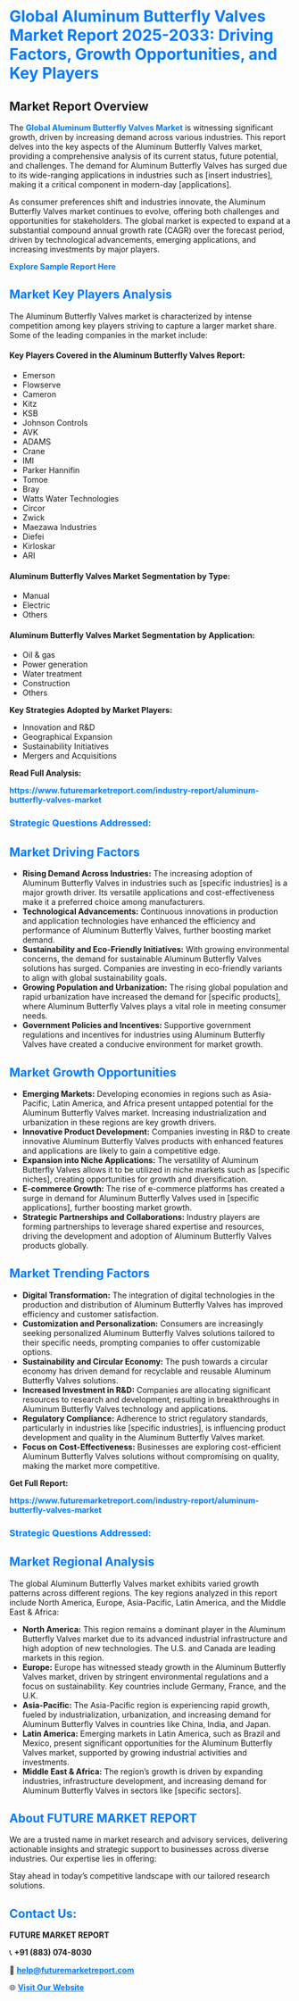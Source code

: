 <h1 style="color: #007BFF;">Global Aluminum Butterfly Valves Market Report 2025-2033: Driving Factors, Growth Opportunities, and Key Players</h1>

<section id="overview">
<h2>Market Report Overview</h2>
<p>The <a href="https://www.futuremarketreport.com/industry-report/aluminum-butterfly-valves-market" style="color: #007BFF; text-decoration: none;"><strong>Global Aluminum Butterfly Valves Market</strong></a> is witnessing significant growth, driven by increasing demand across various industries. This report delves into the key aspects of the Aluminum Butterfly Valves market, providing a comprehensive analysis of its current status, future potential, and challenges. The demand for Aluminum Butterfly Valves has surged due to its wide-ranging applications in industries such as [insert industries], making it a critical component in modern-day [applications].</p>
<p>As consumer preferences shift and industries innovate, the Aluminum Butterfly Valves market continues to evolve, offering both challenges and opportunities for stakeholders. The global market is expected to expand at a substantial compound annual growth rate (CAGR) over the forecast period, driven by technological advancements, emerging applications, and increasing investments by major players.</p>
</section>

<section id="overview">
<p><a href="https://www.futuremarketreport.com/request-sample/reportId=40708" style="color: #007BFF; text-decoration: none;"><strong>Explore Sample Report Here</strong></a></p>
</section>

<section id="key-players">
<h2 style="color: #007BFF;">Market Key Players Analysis</h2>
<p>The Aluminum Butterfly Valves market is characterized by intense competition among key players striving to capture a larger market share. Some of the leading companies in the market include:</p>
<h4>Key Players Covered in the Aluminum Butterfly Valves Report:</h4>
<ul><li>Emerson</li><li>Flowserve</li><li>Cameron</li><li>Kitz</li><li>KSB</li><li>Johnson Controls</li><li>AVK</li><li>ADAMS</li><li>Crane</li><li>IMI</li><li>Parker Hannifin</li><li>Tomoe</li><li>Bray</li><li>Watts Water Technologies</li><li>Circor</li><li>Zwick</li><li>Maezawa Industries</li><li>Diefei</li><li>Kirloskar</li><li>ARI</li></ul>
<h4>Aluminum Butterfly Valves Market Segmentation by Type:</h4>
<ul><li>Manual</li><li>Electric</li><li>Others</li></ul>

<h4>Aluminum Butterfly Valves Market Segmentation by Application:</h4>
<ul><li>Oil &amp; gas</li><li>Power generation</li><li>Water treatment</li><li>Construction</li><li>Others</li></ul>
<p><strong>Key Strategies Adopted by Market Players:</strong></p>
<ul>
<li>Innovation and R&D</li>
<li>Geographical Expansion</li>
<li>Sustainability Initiatives</li>
<li>Mergers and Acquisitions</li>
</ul>
</section>

<section>
<p><strong>Read Full Analysis: </strong></p><a href="https://www.futuremarketreport.com/industry-report/aluminum-butterfly-valves-market" style="color: #007BFF; text-decoration: none;"><strong>https://www.futuremarketreport.com/industry-report/aluminum-butterfly-valves-market</strong></a>
<h3 style="color: #007BFF;">Strategic Questions Addressed:</h3>
</section>

<section id="driving-factors">
<h2 style="color: #007BFF;">Market Driving Factors</h2>
<ul>
<li><strong>Rising Demand Across Industries:</strong> The increasing adoption of Aluminum Butterfly Valves in industries such as [specific industries] is a major growth driver. Its versatile applications and cost-effectiveness make it a preferred choice among manufacturers.</li>
<li><strong>Technological Advancements:</strong> Continuous innovations in production and application technologies have enhanced the efficiency and performance of Aluminum Butterfly Valves, further boosting market demand.</li>
<li><strong>Sustainability and Eco-Friendly Initiatives:</strong> With growing environmental concerns, the demand for sustainable Aluminum Butterfly Valves solutions has surged. Companies are investing in eco-friendly variants to align with global sustainability goals.</li>
<li><strong>Growing Population and Urbanization:</strong> The rising global population and rapid urbanization have increased the demand for [specific products], where Aluminum Butterfly Valves plays a vital role in meeting consumer needs.</li>
<li><strong>Government Policies and Incentives:</strong> Supportive government regulations and incentives for industries using Aluminum Butterfly Valves have created a conducive environment for market growth.</li>
</ul>
</section>

<section id="growth-opportunities">
<h2 style="color: #007BFF;">Market Growth Opportunities</h2>
<ul>
<li><strong>Emerging Markets:</strong> Developing economies in regions such as Asia-Pacific, Latin America, and Africa present untapped potential for the Aluminum Butterfly Valves market. Increasing industrialization and urbanization in these regions are key growth drivers.</li>
<li><strong>Innovative Product Development:</strong> Companies investing in R&D to create innovative Aluminum Butterfly Valves products with enhanced features and applications are likely to gain a competitive edge.</li>
<li><strong>Expansion into Niche Applications:</strong> The versatility of Aluminum Butterfly Valves allows it to be utilized in niche markets such as [specific niches], creating opportunities for growth and diversification.</li>
<li><strong>E-commerce Growth:</strong> The rise of e-commerce platforms has created a surge in demand for Aluminum Butterfly Valves used in [specific applications], further boosting market growth.</li>
<li><strong>Strategic Partnerships and Collaborations:</strong> Industry players are forming partnerships to leverage shared expertise and resources, driving the development and adoption of Aluminum Butterfly Valves products globally.</li>
</ul>
</section>

<section id="trending-factors">
<h2 style="color: #007BFF;">Market Trending Factors</h2>
<ul>
<li><strong>Digital Transformation:</strong> The integration of digital technologies in the production and distribution of Aluminum Butterfly Valves has improved efficiency and customer satisfaction.</li>
<li><strong>Customization and Personalization:</strong> Consumers are increasingly seeking personalized Aluminum Butterfly Valves solutions tailored to their specific needs, prompting companies to offer customizable options.</li>
<li><strong>Sustainability and Circular Economy:</strong> The push towards a circular economy has driven demand for recyclable and reusable Aluminum Butterfly Valves solutions.</li>
<li><strong>Increased Investment in R&D:</strong> Companies are allocating significant resources to research and development, resulting in breakthroughs in Aluminum Butterfly Valves technology and applications.</li>
<li><strong>Regulatory Compliance:</strong> Adherence to strict regulatory standards, particularly in industries like [specific industries], is influencing product development and quality in the Aluminum Butterfly Valves market.</li>
<li><strong>Focus on Cost-Effectiveness:</strong> Businesses are exploring cost-efficient Aluminum Butterfly Valves solutions without compromising on quality, making the market more competitive.</li>
</ul>
</section>

<section>
<p><strong>Get Full Report: </strong></p><a href="https://www.futuremarketreport.com/industry-report/aluminum-butterfly-valves-market" style="color: #007BFF; text-decoration: none;"><strong>https://www.futuremarketreport.com/industry-report/aluminum-butterfly-valves-market</strong></a>
<h3 style="color: #007BFF;">Strategic Questions Addressed:</h3>
</section>


<section id="regional-analysis">
<h2 style="color: #007BFF;">Market Regional Analysis</h2>
<p>The global Aluminum Butterfly Valves market exhibits varied growth patterns across different regions. The key regions analyzed in this report include North America, Europe, Asia-Pacific, Latin America, and the Middle East & Africa:</p>
<ul>
<li><strong>North America:</strong> This region remains a dominant player in the Aluminum Butterfly Valves market due to its advanced industrial infrastructure and high adoption of new technologies. The U.S. and Canada are leading markets in this region.</li>
<li><strong>Europe:</strong> Europe has witnessed steady growth in the Aluminum Butterfly Valves market, driven by stringent environmental regulations and a focus on sustainability. Key countries include Germany, France, and the U.K.</li>
<li><strong>Asia-Pacific:</strong> The Asia-Pacific region is experiencing rapid growth, fueled by industrialization, urbanization, and increasing demand for Aluminum Butterfly Valves in countries like China, India, and Japan.</li>
<li><strong>Latin America:</strong> Emerging markets in Latin America, such as Brazil and Mexico, present significant opportunities for the Aluminum Butterfly Valves market, supported by growing industrial activities and investments.</li>
<li><strong>Middle East & Africa:</strong> The region’s growth is driven by expanding industries, infrastructure development, and increasing demand for Aluminum Butterfly Valves in sectors like [specific sectors].</li>
</ul>
</section>

<footer>
<h2 style="color: #007BFF;">About FUTURE MARKET REPORT</h2>
<p>We are a trusted name in market research and advisory services, delivering actionable insights and strategic support to businesses across diverse industries. Our expertise lies in offering:</p>

<p>Stay ahead in today’s competitive landscape with our tailored research solutions.</p>

<h2 style="color: #007BFF;">Contact Us:</h2>
<p><strong>FUTURE MARKET REPORT</strong></p>
<p>📞 <strong>+91 (883) 074-8030</strong></p>
<p>📧 <strong><a href="mailto:help@futuremarketreport.com" style="color: #007BFF;">help@futuremarketreport.com</a></strong></p>
<p>🌐 <strong><a href="https://www.futuremarketreport.com/" style="color: #007BFF;">Visit Our Website</a></strong></p>
</footer>